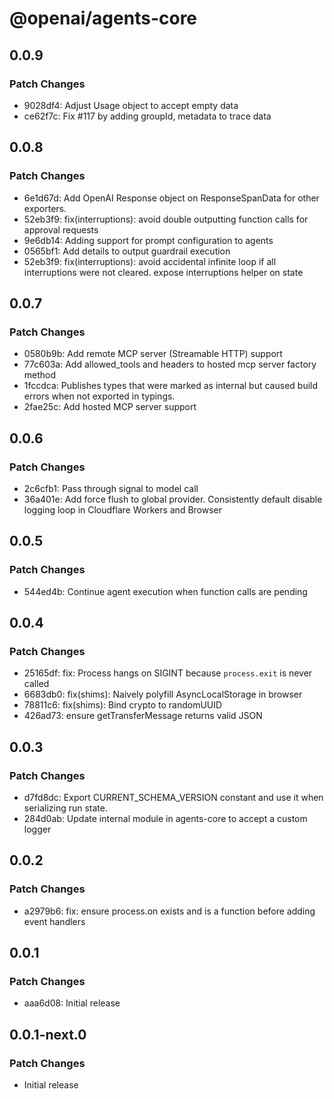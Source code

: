 # @openai/agents-core

## 0.0.9

### Patch Changes

- 9028df4: Adjust Usage object to accept empty data
- ce62f7c: Fix #117 by adding groupId, metadata to trace data

## 0.0.8

### Patch Changes

- 6e1d67d: Add OpenAI Response object on ResponseSpanData for other exporters.
- 52eb3f9: fix(interruptions): avoid double outputting function calls for approval requests
- 9e6db14: Adding support for prompt configuration to agents
- 0565bf1: Add details to output guardrail execution
- 52eb3f9: fix(interruptions): avoid accidental infinite loop if all interruptions were not cleared. expose interruptions helper on state

## 0.0.7

### Patch Changes

- 0580b9b: Add remote MCP server (Streamable HTTP) support
- 77c603a: Add allowed_tools and headers to hosted mcp server factory method
- 1fccdca: Publishes types that were marked as internal but caused build errors when not exported in typings.
- 2fae25c: Add hosted MCP server support

## 0.0.6

### Patch Changes

- 2c6cfb1: Pass through signal to model call
- 36a401e: Add force flush to global provider. Consistently default disable logging loop in Cloudflare Workers and Browser

## 0.0.5

### Patch Changes

- 544ed4b: Continue agent execution when function calls are pending

## 0.0.4

### Patch Changes

- 25165df: fix: Process hangs on SIGINT because `process.exit` is never called
- 6683db0: fix(shims): Naively polyfill AsyncLocalStorage in browser
- 78811c6: fix(shims): Bind crypto to randomUUID
- 426ad73: ensure getTransferMessage returns valid JSON

## 0.0.3

### Patch Changes

- d7fd8dc: Export CURRENT_SCHEMA_VERSION constant and use it when serializing run state.
- 284d0ab: Update internal module in agents-core to accept a custom logger

## 0.0.2

### Patch Changes

- a2979b6: fix: ensure process.on exists and is a function before adding event handlers

## 0.0.1

### Patch Changes

- aaa6d08: Initial release

## 0.0.1-next.0

### Patch Changes

- Initial release
